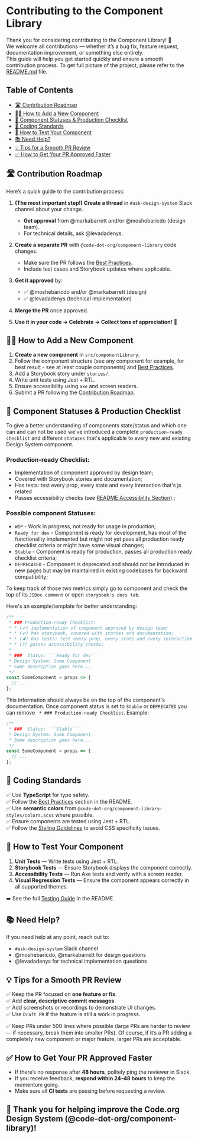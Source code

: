 # Contributing to the Component Library

Thank you for considering contributing to the Component Library! 🎉  
We welcome all contributions — whether it’s a bug fix, feature request, documentation improvement, or something else
entirely.  
This guide will help you get started quickly and ensure a smooth contribution process. To get full picture of
the project, please refer to the [README.md](./README.md) file.

## Table of Contents

- [🛣️ Contribution Roadmap](#-contribution-roadmap)
- [🧑‍💻 How to Add a New Component](#-how-to-add-a-new-component)
- [🚦 Component Statuses & Production Checklist](#-component-statuses--production-checklist)
- [🎯 Coding Standards](#-coding-standards)
- [🧪 How to Test Your Component](#-how-to-test-your-component)
- [📚 Need Help?](#-need-help)
- [💡 Tips for a Smooth PR Review](#-tips-for-a-smooth-pr-review)
- [✅ How to Get Your PR Approved Faster](#-how-to-get-your-pr-approved-faster)

## 🛣️ Contribution Roadmap

Here’s a quick guide to the contribution process:

1. **(The most important step!) Create a thread** in `#ask-design-system` Slack channel about your change.

   - **Get approval** from @markabarrett and/or @moshebaricdo (design team).
   - For technical details, ask @levadadenys.

2. **Create a separate PR** with `@code-dot-org/component-library` code changes.

   - Make sure the PR follows the [Best Practices](./README.md/#best-practices).
   - Include test cases and Storybook updates where applicable.

3. **Get it approved** by:

   - ✅ @moshebaricdo and/or @markabarrett (design)
   - ✅ @levadadenys (technical implementation)

4. **Merge the PR** once approved.

5. **Use it in your code → Celebrate → Collect tons of appreciation!** 🎉

## 🧑‍💻 How to Add a New Component

1. **Create a new component** in `src/componentLibrary`.
2. Follow the component structure (see any component for example, for best result - see at least couple components)
   and [Best Practices](./README.md/#best-practices).
3. Add a Storybook story under `stories/`.
4. Write unit tests using Jest + RTL.
5. Ensure accessibility using `axe` and screen readers.
6. Submit a PR following the [Contribution Roadmap](#-contribution-roadmap).

## 🚦 Component Statuses & Production Checklist

To give a better understanding of components state/status and which one can and can not be used we've introduced
a complete `production-ready checklist` and different `statuses` that's applicable to every new and
existing Design System component.

### Production-ready Checklist:

- Implementation of component approved by design team;
- Covered with Storybook stories and documentation;
- Has tests: test every prop, every state and every interaction that's js related
- Passes accessibility checks (see [README Accessibility Section](./README.md#-accessibility)).;

### Possible component Statuses:

- `WIP` - Work in progress, not ready for usage in production;
- `Ready for dev` - Component is ready for development, has most of the functionality implemented but might not yet
  pass all production ready checklist criteria or might have some visual changes;
- `Stable` - Component is ready for production, passes all production ready checklist criteria;
- `DEPRECATED` - Component is deprecated and should not be introduced in new pages but may be maintained in existing
  codebases for backward compatibility;

To keep track of those two metrics simply go to component and check the top of its `JSDoc comment`
or open `storybook's docs tab`.

Here's an example/template for better understanding:

````jsx
/**
 * ### Production-ready Checklist:
 * * (✔) implementation of component approved by design team;
 * * (✔) has storybook, covered with stories and documentation;
 * * (✘) has tests: test every prop, every state and every interaction that's js related;
 * * (?) passes accessibility checks;
 *
 * ###  Status: ```Ready for dev```
 * Design System: Some Component.
 * Some description goes here...
 */
const SomeComponent = props => {
  // ...
};
````

This information should always be on the top of the component's documentation. Once component status is set
to `Stable` or `DEPRECATED` you can remove ` * ### Production-ready Checklist`. Example:

````jsx
/**
 * ###  Status: ```Stable```
 * Design System: Some Component.
 * Some description goes here...
 */
const SomeComponent = props => {
  // ...
};
````

## 🎯 Coding Standards

✅ Use **TypeScript** for type safety.  
✅ Follow the [Best Practices](./README.md#best-practices) section in the README.  
✅ Use **semantic colors** from `@code-dot-org/component-library-styles/colors.scss` where possible.  
✅ Ensure components are tested using Jest + RTL.  
✅ Follow the [Styling Guidelines](./README.md#styling) to avoid CSS specificity issues.

## 🧪 How to Test Your Component

1. **Unit Tests** — Write tests using Jest + RTL.
2. **Storybook Tests** — Ensure Storybook displays the component correctly.
3. **Accessibility Tests** — Run Axe tests and verify with a screen reader.
4. **Visual Regression Tests** — Ensure the component appears correctly in all supported themes.

➡️ See the full [Testing Guide](./README.md#testing) in the README.

## 📚 Need Help?

If you need help at any point, reach out to:

- `#ask-design-system` Slack channel
- @moshebaricdo, @markabarrett for design questions
- @levadadenys for technical implementation questions

## 💡 Tips for a Smooth PR Review

✅ Keep the PR focused on **one feature or fix**.  
✅ Add **clear, descriptive commit messages**.  
✅ Add screenshots or recordings to demonstrate UI changes.  
✅ Use `Draft PR` if the feature is still a work in progress.

✅ Keep PRs under 500 lines where possible (large PRs are harder to review — if necessary,
break them into smaller PRs). Of course, if it’s a PR adding a completely new component or major feature,
larger PRs are acceptable.

## ✅ How to Get Your PR Approved Faster

- If there’s no response after **48 hours**, politely ping the reviewer in Slack.
- If you receive feedback, **respond within 24–48 hours** to keep the momentum going.
- Make sure all **CI tests** are passing before requesting a review.

## 🙌 Thank you for helping improve the Code.org Design System (@code-dot-org/component-library)!
